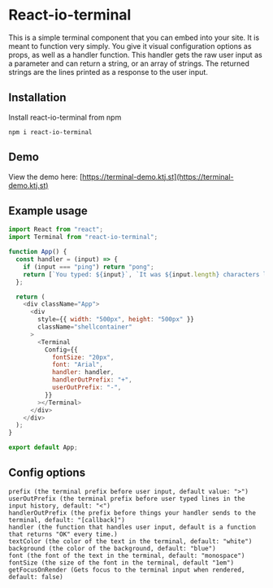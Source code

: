 # React-io-terminal

This is a simple terminal component that you can embed into your site. It is meant to function very simply. You give it visual configuration options as props, as well as a handler function. This handler gets the raw user input as a parameter and can return a string, or an array of strings. The returned strings are the lines printed as a response to the user input.

## Installation

Install react-io-terminal from npm

```
npm i react-io-terminal
```

## Demo

View the demo here: [https://terminal-demo.ktj.st](https://terminal-demo.ktj.st)

## Example usage

```javascript
import React from "react";
import Terminal from "react-io-terminal";

function App() {
  const handler = (input) => {
    if (input === "ping") return "pong";
    return [`You typed: ${input}`, `It was ${input.length} characters long`];
  };

  return (
    <div className="App">
      <div
        style={{ width: "500px", height: "500px" }}
        className="shellcontainer"
      >
        <Terminal
          Config={{
            fontSize: "20px",
            font: "Arial",
            handler: handler,
            handlerOutPrefix: "+",
            userOutPrefix: "-",
          }}
        ></Terminal>
      </div>
    </div>
  );
}

export default App;
```

## Config options

```
prefix (the terminal prefix before user input, default value: ">")
userOutPrefix (the terminal prefix before user typed lines in the input history, default: "<")
handlerOutPrefix (the prefix before things your handler sends to the terminal, default: "[callback]")
handler (the function that handles user input, default is a function that returns "OK" every time.)
textColor (the color of the text in the terminal, default: "white")
background (the color of the background, default: "blue")
font (the font of the text in the terminal, default: "monospace")
fontSize (the size of the font in the terminal, default "1em")
getFocusOnRender (Gets focus to the terminal input when rendered, default: false)

```
